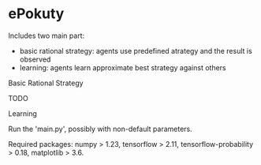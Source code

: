# ePokuty

Includes two main part:
- basic rational strategy: agents use predefined atrategy and the result is observed
- learning: agents learn approximate best strategy against others


Basic Rational Strategy

TODO


Learning

Run the 'main.py', possibly with non-default parameters.

Required packages: numpy > 1.23, tensorflow > 2.11, tensorflow-probability > 0.18, matplotlib > 3.6.

